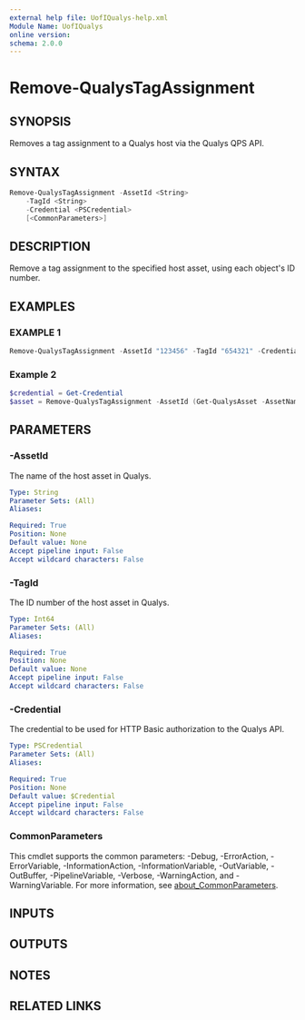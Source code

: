```yaml
---
external help file: UofIQualys-help.xml
Module Name: UofIQualys
online version:
schema: 2.0.0
---
```


# Remove-QualysTagAssignment

## SYNOPSIS

Removes a tag assignment to a Qualys host via the Qualys QPS API.

## SYNTAX

```powershell
Remove-QualysTagAssignment -AssetId <String>
    -TagId <String>
    -Credential <PSCredential>
    [<CommonParameters>]
```

## DESCRIPTION

Remove a tag assignment to the specified host asset, using each object's ID number.

## EXAMPLES

### EXAMPLE 1

```powershell
Remove-QualysTagAssignment -AssetId "123456" -TagId "654321" -Credential [PSCredential]::new("qapiuser", (Get-AzKeyVaultSecret -VaultName "MyAzKeyVault" -Name "qualys-password").SecretValue)
```

### Example 2

```powershell
$credential = Get-Credential
$asset = Remove-QualysTagAssignment -AssetId (Get-QualysAsset -AssetName "Server1").id -TagId (Get-QualysTag -TagName "High Security").id -Credential $Credential
```

## PARAMETERS

### -AssetId

The name of the host asset in Qualys.

```yaml
Type: String
Parameter Sets: (All)
Aliases:

Required: True
Position: None
Default value: None
Accept pipeline input: False
Accept wildcard characters: False
```

### -TagId

The ID number of the host asset in Qualys.

```yaml
Type: Int64
Parameter Sets: (All)
Aliases:

Required: True
Position: None
Default value: None
Accept pipeline input: False
Accept wildcard characters: False
```

### -Credential

The credential to be used for HTTP Basic authorization to the Qualys API.

```yaml
Type: PSCredential
Parameter Sets: (All)
Aliases:

Required: True
Position: None
Default value: $Credential
Accept pipeline input: False
Accept wildcard characters: False
```

### CommonParameters

This cmdlet supports the common parameters: -Debug, -ErrorAction, -ErrorVariable, -InformationAction, -InformationVariable, -OutVariable, -OutBuffer, -PipelineVariable, -Verbose, -WarningAction, and -WarningVariable. For more information, see [about_CommonParameters](http://go.microsoft.com/fwlink/?LinkID=113216).

## INPUTS

## OUTPUTS

## NOTES

## RELATED LINKS
